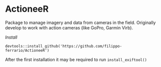 # ActioneeR
 Package to manage imagery and data from cameras in the field. Originally develop to work with action cameras (like GoPro, Garmin Virb).

_Install_

```
devtools::install_github('https://github.com/filippo-ferrario/ActioneeR')

```

After the first installation it may be required to run `install_exiftool()`
